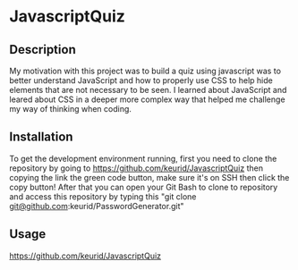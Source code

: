# JavascriptQuiz

## Description

My motivation with this project was to build a quiz using javascript was to better understand JavaScript and how to properly use CSS to help hide elements that are not necessary to be seen.
I learned about JavaScript and leared about CSS in a deeper more complex way that helped me challenge my way of thinking when coding.

## Installation

To get the development environment running, first you need to clone the repository by going to 
https://github.com/keurid/JavascriptQuiz then copying the link the green code button, make sure it's on SSH then click the copy button!
After that you can open your Git Bash to clone to repository and access this repository by typing this "git clone git@github.com:keurid/PasswordGenerator.git"

## Usage

https://github.com/keurid/JavascriptQuiz